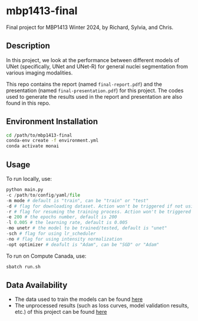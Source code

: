 # mbp1413-final
Final project for MBP1413 Winter 2024, by Richard, Sylvia, and Chris. 

## Description
In this project, we look at the performance between different models of UNet (specifically, UNet and UNet-R) for general nuclei segmentation from various imaging modalities.

This repo contains the report (named `final-report.pdf`) and the presentation (named `final-presentation.pdf`) for this project. The codes used to generate the results used in the report and presentation are also found in this repo.

## Environment Installation
```bash
cd /path/to/mbp1413-final
conda-env create -f environment.yml
conda activate monai
```

## Usage
To run locally, use:
```python
python main.py
-c /path/to/config/yaml/file
-m mode # default is "train", can be "train" or "test"
-d # flag for downloading dataset. Action won't be triggered if not using this flag
-r # flag for resuming the training process. Action won't be triggered if not using this flag
-e 200 # the epochs number, default is 200
-l 0.005 # the learning rate, default is 0.005 
-mo unetr # the model to be trained/tested, default is "unet"
-sch # flag for using lr_scheduler
-no # flag for using intensity normalization
-opt optimizer # deafult is "Adam", can be "SGD" or "Adam"
```
To run on Compute Canada, use:
```bash
sbatch run.sh
```

## Data Availability
- The data used to train the models can be found [here](https://drive.google.com/drive/folders/1WoteojVEFCjUOUbKrQpHYqKSHY06Qn3m)
- The unprocessed results (such as loss curves, model validation results, etc.) of this project can be found [here](https://drive.google.com/drive/folders/1n3LVk6NlPQ4F6_iDpKGr-aHUV9v95QYW?usp=drive_link)

